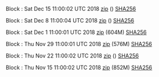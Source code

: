 Block : Sat Dec 15 11:00:02 UTC 2018 [zip]() () [SHA256](https://transfer.sh/13Mhoh/sha256.txt)

Block : Sat Dec  8 11:00:04 UTC 2018 [zip]() () [SHA256](https://transfer.sh/aIw3z/sha256.txt)

Block : Sat Dec  1 11:00:01 UTC 2018 [zip](https://transfer.sh/C5kOj/bootstrap.dat.20181201.zip) (604M) [SHA256](https://transfer.sh/qnqO5/sha256.txt)

Block : Thu Nov 29 11:00:01 UTC 2018 [zip](https://transfer.sh/nKYbY/bootstrap.dat.20181129.zip) (576M) [SHA256](https://transfer.sh/13hijy/sha256.txt)

Block : Thu Nov 22 11:00:02 UTC 2018 [zip]() () [SHA256](https://transfer.sh/GejPA/sha256.txt)

Block : Thu Nov 15 11:00:02 UTC 2018 [zip](https://transfer.sh/4oLgQ/bootstrap.dat.20181115.zip) (852M) [SHA256](https://transfer.sh/ANFDU/sha256.txt)
